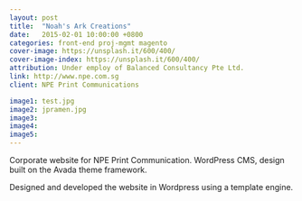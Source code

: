 ```yaml
---
layout: post
title:  "Noah's Ark Creations"
date:   2015-02-01 10:00:00 +0800
categories: front-end proj-mgmt magento
cover-image: https://unsplash.it/600/400/
cover-image-index: https://unsplash.it/600/400/
attribution: Under employ of Balanced Consultancy Pte Ltd.
link: http://www.npe.com.sg
client: NPE Print Communications

image1: test.jpg
image2: jpramen.jpg
image3:
image4:
image5:
---
```


Corporate website for NPE Print Communication. WordPress CMS, design built on the Avada theme framework.

Designed and developed the website in Wordpress using a template engine.